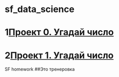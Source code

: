 # sf_data_science


# 1[Проект 0. Угадай число ](https://github.com/s1454/sf_data_science/tree/main/project0)

# 2[Проект 1. Угадай число ](https://github.com/s1454/sf_data_science/tree/main/unit1.project1)



SF homework
##Это тренеровка
